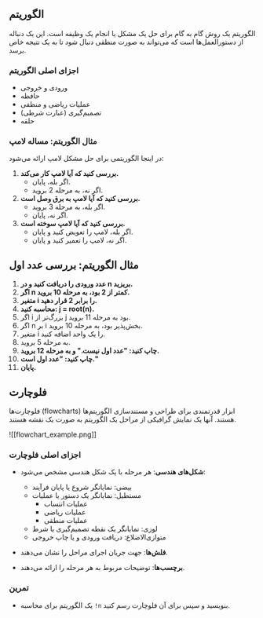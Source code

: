 ## الگوریتم

الگوریتم یک روش گام به گام برای حل یک مشکل یا انجام یک وظیفه است. این یک دنباله از دستورالعمل‌ها است که می‌تواند به صورت منطقی دنبال شود تا به یک نتیجه خاص برسد.

### اجزای اصلی الگوریتم
- ورودی و خروجی
- حافظه
- عملیات ریاضی و منطقی
- تصمیم‌گیری (عبارت شرطی)
- حلقه

### مثال الگوریتم: مساله لامپ

در اینجا الگوریتمی برای حل مشکل لامپ ارائه می‌شود:

1. **بررسی کنید که آیا لامپ کار می‌کند.**
   - اگر بله، پایان.
   - اگر نه، به مرحله 2 بروید.
2. **بررسی کنید که آیا لامپ به برق وصل است.**
   - اگر بله، به مرحله 3 بروید.
   - اگر نه، پایان.
3. **بررسی کنید که آیا لامپ سوخته است.**
   - اگر بله، لامپ را تعویض کنید و پایان.
   - اگر نه، لامپ را تعمیر کنید و پایان.

## مثال الگوریتم: بررسی عدد اول

1. **عدد ورودی را دریافت کنید و در n بریزید.**
2. **اگر n کمتر از 2 بود، به مرحله 10 بروید.**
3. **متغیر i را برابر 2 قرار دهید.**
4. **محاسبه کنید: j = root(n).**
5. اگر i بزرگ‌تر از j بود به مرحله 11 بروید.
6. اگر n بر i بخش‌‌پذیر بود، به مرحله 10 بروید.
7. متغیر i را یک واحد اضافه کنید.
8. به مرحله 5 بروید.
10. **چاپ کنید: "عدد اول نیست." و به مرحله 12 بروید.**
11. **چاپ کنید: "عدد اول است."**
12. **پایان.**

## فلوچارت

فلوچارت‌ها (flowcharts) ابزار قدرتمندی برای طراحی و مستند‌سازی الگوریتم‌ها هستند. آنها یک نمایش گرافیکی از مراحل یک الگوریتم به صورت یک نقشه هستند.

![[flowchart_example.png]]
### اجزای اصلی فلوچارت

- **شکل‌های هندسی**: هر مرحله با یک شکل هندسی مشخص می‌شود:
  - بیضی: نمایانگر شروع یا پایان فرآیند
  - مستطیل: نمایانگر یک دستور یا عملیات
	  - عملیات انتساب
	  - عملیات ریاضی
	  - عملیات منطقی
  - لوزی: نمایانگر یک نقطه تصمیم‌گیری یا شرط
  - متوازی‌الاضلاع: دریافت ورودی و یا چاپ خروجی

- **فلش‌ها**: جهت جریان اجرای مراحل را نشان می‌دهند.

- **برچسب‌ها**: توضیحات مربوط به هر مرحله را ارائه می‌دهند.


### تمرین
- یک الگوریتم برای محاسبه `!n` بنویسید و سپس برای آن فلوچارت رسم کنید.
